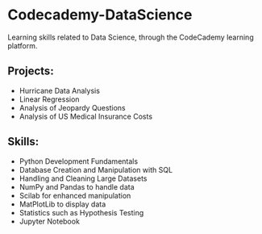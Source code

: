 # Codecademy-DataScience
Learning skills related to Data Science, through the CodeCademy learning platform.

## Projects:
* Hurricane Data Analysis
* Linear Regression
* Analysis of Jeopardy Questions
* Analysis of US Medical Insurance Costs

## Skills:
* Python Development Fundamentals
* Database Creation and Manipulation with SQL
* Handling and Cleaning Large Datasets
* NumPy and Pandas to handle data
* Scilab for enhanced manipulation
* MatPlotLib to display data
* Statistics such as Hypothesis Testing
* Jupyter Notebook
